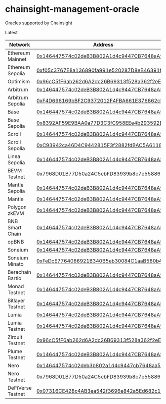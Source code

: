 # chainsight-management-oracle

Oracles supported by Chainsight

Latest

| Network           | Address                                                                                                                                   |
| ----------------- | ----------------------------------------------------------------------------------------------------------------------------------------- |
| Ethereum Mainnet  | [0x146447574c02deB3B802A1d4c9447CB7648aA56D](https://etherscan.io/address/0x146447574c02deB3B802A1d4c9447CB7648aA56D)                     |
| Ethereum Sepolia  | [0xf05c3767E8a136890fa991e520287D8eB46391f4](https://sepolia.etherscan.io/address/0xf05c3767E8a136890fa991e520287D8eB46391f4)             |
| Optimism          | [0x96cC5fF6ab262d6A2dc26B69313f528a362f2eE5](https://optimistic.etherscan.io/address/0x96cC5fF6ab262d6A2dc26B69313f528a362f2eE5)          |
| Arbitrum          | [0x146447574c02deB3B802A1d4c9447CB7648aA56D](https://arbiscan.io/address/0x146447574c02deB3B802A1d4c9447CB7648aA56D)                      |
| Arbitrum Sepolia  | [0xF4D696169bBF2C9372012F4FBA661E376862c581](https://sepolia.arbiscan.io/address/0xF4D696169bBF2C9372012F4FBA661E376862c581)              |
| Base              | [0x146447574c02deB3B802A1d4c9447CB7648aA56D](https://basescan.org/address/0x146447574c02deB3B802A1d4c9447CB7648aA56D)                     |
| Base Sepolia      | [0x8392AF59E9BAA0a77D3C3fC958EEe4b293592B92](https://sepolia.basescan.org/address/0x8392AF59E9BAA0a77D3C3fC958EEe4b293592B92)             |
| Scroll            | [0x146447574c02deB3B802A1d4c9447CB7648aA56D](https://scrollscan.com/address/0x146447574c02deB3B802A1d4c9447CB7648aA56D)                   |
| Scroll Sepolia    | [0xC93942ca46D4C9442815F3f2882fdBAC5A6118c4](https://sepolia.scrollscan.com/address/0xC93942ca46D4C9442815F3f2882fdBAC5A6118c4)           |
| Linea Sepolia     | [0x146447574c02deB3B802A1d4c9447CB7648aA56D](https://sepolia.lineascan.build/address/0x146447574c02deB3B802A1d4c9447CB7648aA56D)          |
| BEVM Testnet      | [0x7968D01B77D50a24C5ebFD83939b8c7e55886B26](https://scan-testnet.bevm.io/address/0x7968D01B77D50a24C5ebFD83939b8c7e55886B26)             |
| Mantle Sepolia    | [0x146447574c02deB3B802A1d4c9447CB7648aA56D](https://explorer.sepolia.mantle.xyz/address/0x146447574c02deB3B802A1d4c9447CB7648aA56D)      |
| Mantle            | [0x146447574c02deB3B802A1d4c9447CB7648aA56D](https://explorer.mantle.xyz/address/0x146447574c02deB3B802A1d4c9447CB7648aA56D)              |
| Polygon zkEVM     | [0x146447574c02deB3B802A1d4c9447CB7648aA56D](https://zkevm.polygonscan.com/address/0x146447574c02deB3B802A1d4c9447CB7648aA56D)            |
| BNB Smart Chain   | [0x146447574c02deB3B802A1d4c9447CB7648aA56D](https://bscscan.com/address/0x146447574c02deB3B802A1d4c9447CB7648aA56D)                      |
| opBNB             | [0x146447574c02deB3B802A1d4c9447CB7648aA56D](https://zkevm.polygonscan.com/address/0x146447574c02deB3B802A1d4c9447CB7648aA56D)            |
| Soneium           | [0x146447574c02deB3B802A1d4c9447CB7648aA56D](https://soneium.blockscout.com/address/0x146447574c02deB3B802A1d4c9447CB7648aA56D)           |
| Soneium Minato    | [0xFeDcE7764066921B340B5eb30084C1aaB580b450](https://explorer-testnet.soneium.org/address/0xFeDcE7764066921B340B5eb30084C1aaB580b450)     |
| Berachain Bartio  | [0x146447574c02deB3B802A1d4c9447CB7648aA56D](https://bartio.beratrail.io/address/0x146447574c02deB3B802A1d4c9447CB7648aA56D)              |
| Monad Testnet     | [0x146447574c02deB3B802A1d4c9447CB7648aA56D](https://testnet.monadexplorer.com/address/0x146447574c02deB3B802A1d4c9447CB7648aA56D)        |
| Bitlayer Testnet  | [0x146447574c02deB3B802A1d4c9447CB7648aA56D](https://etherscan.io/address/0x146447574c02deB3B802A1d4c9447CB7648aA56D)                     |
| Lumia             | [0x146447574c02deB3B802A1d4c9447CB7648aA56D](https://explorer.lumia.org/address/0x146447574c02deB3B802A1d4c9447CB7648aA56D)               |
| Lumia Testnet     | [0x146447574c02deB3B802A1d4c9447CB7648aA56D](https://testnet-explorer.lumia.org/address/0x146447574c02deB3B802A1d4c9447CB7648aA56D)       |
| Zircuit Testnet   | [0x96cC5fF6ab262d6A2dc26B69313f528a362f2eE5](https://explorer.testnet.zircuit.com/address/0x96cC5fF6ab262d6A2dc26B69313f528a362f2eE5)     |
| Plume Testnet     | [0x146447574c02deB3B802A1d4c9447CB7648aA56D](https://testnet-explorer.plumenetwork.xyz/address/0x146447574c02deB3B802A1d4c9447CB7648aA56D)|
| Nero              | [0x146447574c02deb3b802a1d4c9447cb7648aa56d](https://neroscan.io/address/0x146447574c02deb3b802a1d4c9447cb7648aa56d)                      |
| Nero Testnet      | [0x7968D01B77D50a24C5ebFD83939b8c7e55886B26](https://testnetscan.nerochain.io/address/0x7968D01B77D50a24C5ebFD83939b8c7e55886B26)         |
| DeFiVerse Testnet | [0x07316CE428c4AB3ea542f3696e842a5Ed682c1B6](https://scan-testnet.defi-verse.org/address/0x07316CE428c4AB3ea542f3696e842a5Ed682c1B6)      |
